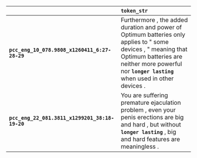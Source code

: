 |                                                | `token_str`                                                                                                                                                                                                         |
|:-----------------------------------------------|:--------------------------------------------------------------------------------------------------------------------------------------------------------------------------------------------------------------------|
| **`pcc_eng_10_078.9808_x1260411_6:27-28-29`**  | Furthermore , the added duration and power of Optimum batteries only applies to " some devices , " meaning that Optimum batteries are neither more powerful nor __``longer lasting``__ when used in other devices . |
| **`pcc_eng_22_081.3811_x1299201_38:18-19-20`** | You are suffering premature ejaculation problem , even your penis erections are big and hard , but without __``longer lasting``__ , big and hard features are meaningless .                                         |